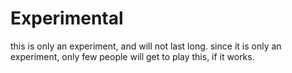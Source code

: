 # Experimental
this is only an experiment, and will not last long.
since it is only an experiment, only few people will get to play this, if it works.
